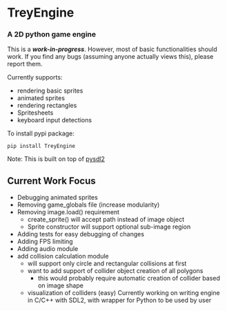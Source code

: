 # TreyEngine
### A 2D python game engine

This is a ***work-in-progress***. However, most of basic functionalities should work. If you find any bugs (assuming anyone actually views this), please report them.  

Currently supports:
 - rendering basic sprites
 - animated sprites 
 - rendering rectangles
 - Spritesheets
 - keyboard input detections

To install pypi package:

    pip install TreyEngine

Note: This is built on top of [pysdl2](https://github.com/py-sdl/py-sdl2)

## Current Work Focus
 - Debugging animated sprites
 - Removing game_globals file (increase modularity)
 - Removing image.load() requirement 
    - create_sprite() will accept path instead of image object
    - Sprite constructor will support optional sub-image region
 - Adding tests for easy debugging of changes
 - Adding FPS limiting
 - Adding audio module
 - add collision calculation module 
    - will support only circle and rectangular collisions at first
    - want to add support of collider object creation of all polygons
        - this would probably require automatic creation of collider based on image shape
    - visualization of colliders (easy)
Currently working on writing engine in C/C++ with SDL2, with wrapper for Python to be used by user







